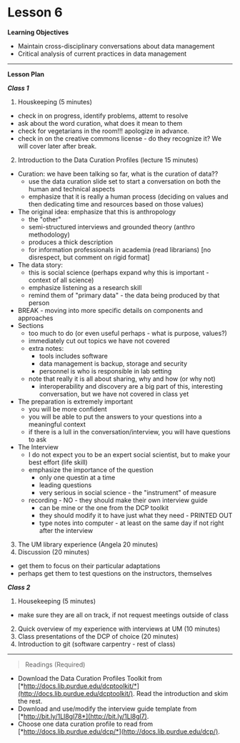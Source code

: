 Lesson 6
========

**Learning Objectives**
  - Maintain cross-disciplinary conversations about data management
  - Critical analysis of current practices in data management

---

**Lesson Plan**
  
*__Class 1__*  

1. Houskeeping (5 minutes)
  - check in on progress, identify problems, attemt to resolve
  - ask about the word curation, what does it mean to them
  - check for vegetarians in the room!!! apologize in advance.
  - check in on the creative commons license - do they recognize it? We will cover later after break.
2. Introduction to the Data Curation Profiles (lecture 15 minutes)
  - Curation: we have been talking so far, what is the curation of data??
    - use the data curation slide set to start a conversation on both the human and technical aspects
    - emphasize that it is really a human process (deciding on values and then dedicating time and resources based on those values)
  - The original idea: emphasize that this is anthropology
    - the "other"
    - semi-structured interviews and grounded theory (anthro methodology)
    - produces a thick description
    - for information professionals in academia (read librarians) [no disrespect, but comment on rigid format]
  - The data story: 
    - this is social science (perhaps expand why this is important - context of all science)
    - emphasize listening as a research skill
    - remind them of "primary data" - the data being produced by that person
  - BREAK - moving into more specific details on components and approaches 
  - Sections
    - too much to do (or even useful perhaps - what is purpose, values?)
    - immediately cut out topics we have not covered
    - extra notes:
      - tools includes software
      - data management is backup, storage and security
      - personnel is who is responsible in lab setting
    - note that really it is all about sharing, why and how (or why not)
      - interoperability and discovery are a big part of this, interesting conversation, but we have not covered in class yet
  - The preparation is extremely important
    - you will be more confident
    - you will be able to put the answers to your questions into a meaningful context
    - if there is a lull in the conversation/interview, you will have questions to ask
  - The Interview
    - I do not expect you to be an expert social scientist, but to make your best effort (life skill)
    - emphasize the importance of the question
      - only one questin at a time
      - leading questions
      - very serious in social science - the "instrument" of measure
    - recording - NO - they should make their own interview guide 
      - can be mine or the one from the DCP toolkit
      - they should modify it to have just what they need - PRINTED OUT
      - type notes into computer - at least on the same day if not right after the interview

3. The UM library experience (Angela 20 minutes)
4. Discussion (20 minutes)
  - get them to focus on their particular adaptations
  - perhaps get them to test questions on the instructors, themselves

*__Class 2__*  

1. Housekeeping (5 minutes)
  - make sure they are all on track, if not request meetings outside of class
2. Quick overview of my experience with interviews at UM (10 minutes)
3. Class presentations of the DCP of choice (20 minutes)
4. Introduction to git (software carpentry - rest of class)
  
---

> Readings (Required)

  - Download the Data Curation Profiles Toolkit from [*http://docs.lib.purdue.edu/dcptoolkit/*](http://docs.lib.purdue.edu/dcptoolkit/). Read the introduction and skim the rest.
  - Download and use/modify the interview guide template from [*http://bit.ly/1Ll8gl78*](http://bit.ly/1Ll8gl7).
  - Choose one data curation profile to read from [*http://docs.lib.purdue.edu/dcp/*](http://docs.lib.purdue.edu/dcp/).

